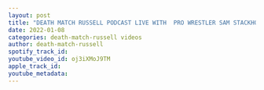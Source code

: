 ```yaml
---
layout: post
title: "DEATH MATCH RUSSELL PODCAST LIVE WITH  PRO WRESTLER SAM STACKHOUSE"
date: 2022-01-08
categories: death-match-russell videos
author: death-match-russell
spotify_track_id: 
youtube_video_id: oj3iXMoJ9TM
apple_track_id: 
youtube_metadata: 
---
```

